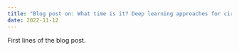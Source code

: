 ```yaml
---
title: "Blog post on: What time is it? Deep learning approaches for circadian rhythms."
date: 2022-11-12
---
```


First lines of the blog post.
